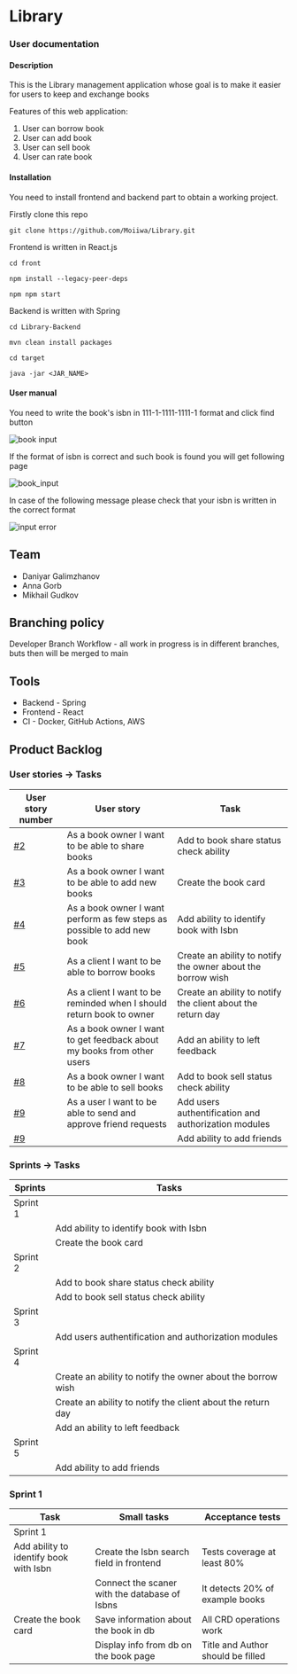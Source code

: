# Library

### User documentation

#### Description

This is the Library management application whose goal is to make it easier for users to keep and exchange books
 
Features of this web application:

1. User can borrow book
2. User can add book
3. User can sell book
4. User can rate book


#### Installation

You need to install frontend and backend part to obtain a working project.

Firstly clone this repo

```git clone https://github.com/Moiiwa/Library.git```

Frontend is written in React.js

```
cd front  

npm install --legacy-peer-deps 

npm npm start  
```

Backend is written with Spring

```
cd Library-Backend 

mvn clean install packages  

cd target 

java -jar <JAR_NAME> 
```

#### User manual

You need to write the book's isbn in 111-1-1111-1111-1 format and click find button  

![book input](front/screens/screen_manual_input_book.png)

If the format of isbn is correct and such book is found you will get following page

![book_input](front/screens/screen_manual_book_page.png)

In case of the following message please check that your isbn is written in the correct format

![input error](front/screens/screen_manual_error_input.png)


## Team
- Daniyar Galimzhanov
- Anna Gorb
- Mikhail Gudkov

## Branching policy
Developer Branch Workflow - all work in progress is in different branches, buts then will be merged to main

## Tools
- Backend - Spring
- Frontend - React
- CI - Docker, GitHub Actions, AWS

## Product Backlog

### User stories -> Tasks

User story number | User story | Task |
| --- | --- | --- | 
[#2](https://github.com/Moiiwa/Library/issues/2) | As a book owner I want to be able to share books | Add to book share status check ability | 
[#3](https://github.com/Moiiwa/Library/issues/3) | As a book owner I want to be able to add new books | Create the book card | 
[#4](https://github.com/Moiiwa/Library/issues/4) | As a book owner I want perform as few steps as possible to add new book | Add ability to identify book with Isbn | 
[#5](https://github.com/Moiiwa/Library/issues/5) | As a client I want to be able to borrow books | Create an ability to notify the owner about the borrow wish | 
[#6](https://github.com/Moiiwa/Library/issues/6) | As a client I want to be reminded when I should return book to owner | Create an ability to notify the client about the return day | 
[#7](https://github.com/Moiiwa/Library/issues/7) | As a book owner I want to get feedback about my books from other users | Add an ability to left feedback | 
[#8](https://github.com/Moiiwa/Library/issues/8) | As a book owner I want to be able to sell books | Add to book sell status check ability | 
[#9](https://github.com/Moiiwa/Library/issues/9) | As a user I want to be able to send and approve friend requests | Add users authentification and authorization modules | 
[#9](https://github.com/Moiiwa/Library/issues/9) | | Add ability to add friends | 

### Sprints -> Tasks

Sprints | Tasks |
| --- | --- | 
Sprint 1 |  | 
| | Add ability to identify book with Isbn | 
| | Create the book card| 
Sprint 2 |  | 
| | Add to book share status check ability | 
| | Add to book sell status check ability | 
Sprint 3 |  | 
| | Add users authentification and authorization modules | 
Sprint 4 |  | 
| | Create an ability to notify the owner about the borrow wish | 
| | Create an ability to notify the client about the return day |
| | Add an ability to left feedback |
Sprint 5 |  | 
| | Add ability to add friends | 

### Sprint 1

Task | Small tasks | Acceptance tests |
| --- | --- | --- |
Sprint 1 |  |  |
| Add ability to identify book with Isbn | Create the Isbn search field in frontend | Tests coverage at least 80% |
|  | Connect the scaner with the database of Isbns | It detects 20% of example books | 
| Create the book card | Save information about the book in db | All CRD operations work |
|  | Display info from db on the book page | Title and Author should be filled |
